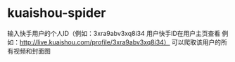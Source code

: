 # kuaishou-spider
输入快手用户的个人ID（例如：3xra9abv3xq8i34 用户快手ID在用户主页查看 例如：http://live.kuaishou.com/profile/3xra9abv3xq8i34）
可以爬取该用户的所有视频和封面图
